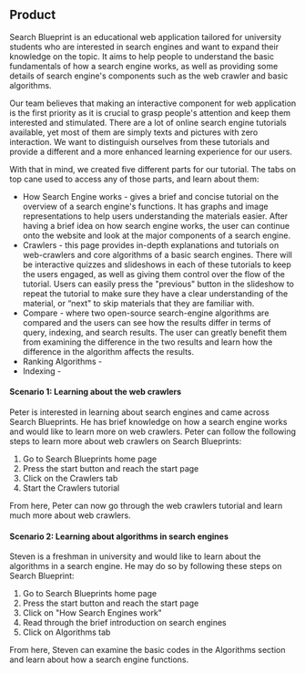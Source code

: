 ## Product

Search Blueprint is an educational web application tailored for university students who are interested in search engines and want to expand their knowledge on the topic. It aims to help people to understand the basic fundamentals of how a search engine works, as well as providing some details of search engine's components such as the web crawler and basic algorithms. 

Our team believes that making an interactive component for web application is the first priority as it is crucial to grasp people's attention and keep them interested and stimulated. There are a lot of online search engine tutorials available, yet most of them are simply texts and pictures with zero interaction. We want to distinguish ourselves from these tutorials and provide a different and a more enhanced learning experience for our users.

With that in mind, we created five different parts for our tutorial. The tabs on top cane used to access any of those parts, and learn about them:
* How Search Engine works - gives a brief and concise tutorial on the overview of a search engine's functions. It has graphs and image representations to help users understanding the materials easier. After having a brief idea on how search engine works, the user can continue onto the website and look at the major components of a search engine. 
* Crawlers - this page provides in-depth explanations and tutorials on web-crawlers and core algorithms of a basic search engines. There will be interactive quizzes and slideshows in each of these tutorials to keep the users engaged, as well as giving them control over the flow of the tutorial. Users can easily press the "previous" button in the slideshow to repeat the tutorial to make sure they have a clear understanding of the material, or “next" to skip materials that they are familiar with. 
* Compare - where two open-source search-engine algorithms are compared and the users can see how the results differ in terms of query, indexing, and search results. The user can greatly benefit them from examining the difference in the two results and learn how the difference in the algorithm affects the results. 
* Ranking Algorithms - 
* Indexing - 

#### Scenario 1: Learning about the web crawlers
Peter is interested in learning about search engines and came across Search Blueprints. He has brief knowledge on how a search engine works and would like to learn more on web crawlers. Peter can follow the following steps to learn more about web crawlers on Search Blueprints:

1. Go to Search Blueprints home page
2. Press the start button and reach the start page
3. Click on the Crawlers tab
4. Start the Crawlers tutorial

From here, Peter can now go through the web crawlers tutorial and learn much more about web crawlers.

#### Scenario 2: Learning about algorithms in search engines
Steven is a freshman in university and would like to learn about the algorithms in a search engine. He may do so by following these steps on Search Blueprint:

1. Go to Search Blueprints home page
2. Press the start button and reach the start page
3. Click on "How Search Engines work"
4. Read through the brief introduction on search engines
5. Click on Algorithms tab

From here, Steven can examine the basic codes in the Algorithms section and learn about how a search engine functions.
